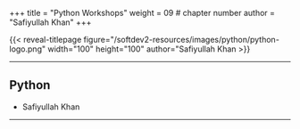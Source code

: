 +++
title = "Python Workshops"
weight = 09 # chapter number
author = "Safiyullah Khan"
+++

{{< reveal-titlepage figure="/softdev2-resources/images/python/python-logo.png" 
    width="100" height="100" author="Safiyullah Khan >}}
  
---

## Python

- Safiyullah Khan



---